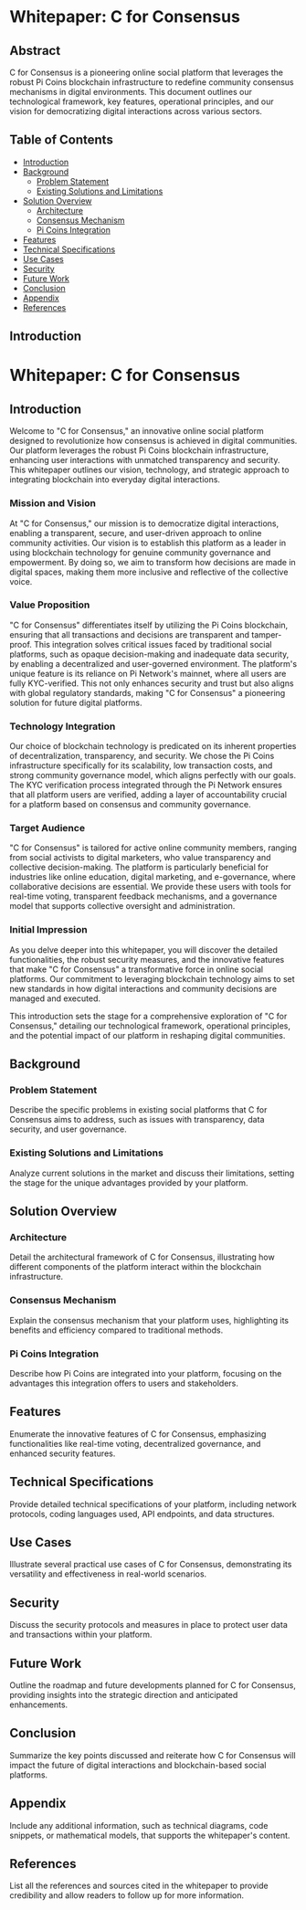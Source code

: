 # Whitepaper: C for Consensus

## Abstract

C for Consensus is a pioneering online social platform that leverages the robust Pi Coins blockchain infrastructure to redefine community consensus mechanisms in digital environments. This document outlines our technological framework, key features, operational principles, and our vision for democratizing digital interactions across various sectors.

## Table of Contents

- [Introduction](#introduction)
- [Background](#background)
  - [Problem Statement](#problem-statement)
  - [Existing Solutions and Limitations](#existing-solutions-and-limitations)
- [Solution Overview](#solution-overview)
  - [Architecture](#architecture)
  - [Consensus Mechanism](#consensus-mechanism)
  - [Pi Coins Integration](#pi-coins-integration)
- [Features](#features)
- [Technical Specifications](#technical-specifications)
- [Use Cases](#use-cases)
- [Security](#security)
- [Future Work](#future-work)
- [Conclusion](#conclusion)
- [Appendix](#appendix)
- [References](#references)

## Introduction

# Whitepaper: C for Consensus

## Introduction

Welcome to "C for Consensus," an innovative online social platform designed to revolutionize how consensus is achieved in digital communities. Our platform leverages the robust Pi Coins blockchain infrastructure, enhancing user interactions with unmatched transparency and security. This whitepaper outlines our vision, technology, and strategic approach to integrating blockchain into everyday digital interactions.

### Mission and Vision

At "C for Consensus," our mission is to democratize digital interactions, enabling a transparent, secure, and user-driven approach to online community activities. Our vision is to establish this platform as a leader in using blockchain technology for genuine community governance and empowerment. By doing so, we aim to transform how decisions are made in digital spaces, making them more inclusive and reflective of the collective voice.

### Value Proposition

"C for Consensus" differentiates itself by utilizing the Pi Coins blockchain, ensuring that all transactions and decisions are transparent and tamper-proof. This integration solves critical issues faced by traditional social platforms, such as opaque decision-making and inadequate data security, by enabling a decentralized and user-governed environment. The platform's unique feature is its reliance on Pi Network's mainnet, where all users are fully KYC-verified. This not only enhances security and trust but also aligns with global regulatory standards, making "C for Consensus" a pioneering solution for future digital platforms.

### Technology Integration

Our choice of blockchain technology is predicated on its inherent properties of decentralization, transparency, and security. We chose the Pi Coins infrastructure specifically for its scalability, low transaction costs, and strong community governance model, which aligns perfectly with our goals. The KYC verification process integrated through the Pi Network ensures that all platform users are verified, adding a layer of accountability crucial for a platform based on consensus and community governance.

### Target Audience

"C for Consensus" is tailored for active online community members, ranging from social activists to digital marketers, who value transparency and collective decision-making. The platform is particularly beneficial for industries like online education, digital marketing, and e-governance, where collaborative decisions are essential. We provide these users with tools for real-time voting, transparent feedback mechanisms, and a governance model that supports collective oversight and administration.

### Initial Impression

As you delve deeper into this whitepaper, you will discover the detailed functionalities, the robust security measures, and the innovative features that make "C for Consensus" a transformative force in online social platforms. Our commitment to leveraging blockchain technology aims to set new standards in how digital interactions and community decisions are managed and executed.

This introduction sets the stage for a comprehensive exploration of "C for Consensus," detailing our technological framework, operational principles, and the potential impact of our platform in reshaping digital communities.


## Background

### Problem Statement

Describe the specific problems in existing social platforms that C for Consensus aims to address, such as issues with transparency, data security, and user governance.

### Existing Solutions and Limitations

Analyze current solutions in the market and discuss their limitations, setting the stage for the unique advantages provided by your platform.

## Solution Overview

### Architecture

Detail the architectural framework of C for Consensus, illustrating how different components of the platform interact within the blockchain infrastructure.

### Consensus Mechanism

Explain the consensus mechanism that your platform uses, highlighting its benefits and efficiency compared to traditional methods.

### Pi Coins Integration

Describe how Pi Coins are integrated into your platform, focusing on the advantages this integration offers to users and stakeholders.

## Features

Enumerate the innovative features of C for Consensus, emphasizing functionalities like real-time voting, decentralized governance, and enhanced security features.

## Technical Specifications

Provide detailed technical specifications of your platform, including network protocols, coding languages used, API endpoints, and data structures.

## Use Cases

Illustrate several practical use cases of C for Consensus, demonstrating its versatility and effectiveness in real-world scenarios.

## Security

Discuss the security protocols and measures in place to protect user data and transactions within your platform.

## Future Work

Outline the roadmap and future developments planned for C for Consensus, providing insights into the strategic direction and anticipated enhancements.

## Conclusion

Summarize the key points discussed and reiterate how C for Consensus will impact the future of digital interactions and blockchain-based social platforms.

## Appendix

Include any additional information, such as technical diagrams, code snippets, or mathematical models, that supports the whitepaper's content.

## References

List all the references and sources cited in the whitepaper to provide credibility and allow readers to follow up for more information.

